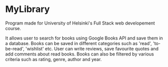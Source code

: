 # MyLibrary

Program made for University of Helsinki's Full Stack web developement course. 

It allows user to search for books using Google Books API and save them in a database.
Books can be saved in different categories such as 'read', 'to-be-read', 'wishlist' etc. User can write reviews, save favourite quotes and add comments about read books. Books can also be filtered by various criteria such as rating, genre, author and year.
